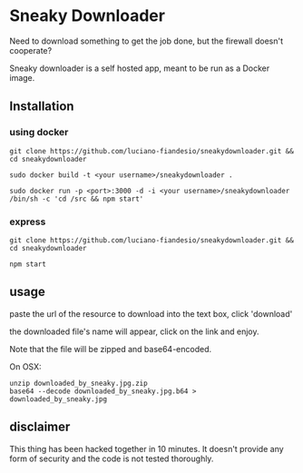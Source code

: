 # Sneaky Downloader

Need to download something to get the job done, but the firewall doesn't cooperate?

Sneaky downloader is a self hosted app, meant to be run as a Docker image.

## Installation

### using docker

    git clone https://github.com/luciano-fiandesio/sneakydownloader.git && cd sneakydownloader

    sudo docker build -t <your username>/sneakydownloader .

    sudo docker run -p <port>:3000 -d -i <your username>/sneakydownloader /bin/sh -c 'cd /src && npm start'

### express

    git clone https://github.com/luciano-fiandesio/sneakydownloader.git && cd sneakydownloader

    npm start

## usage

paste the url of the resource to download into the text box, click 'download'

the downloaded file's name will appear, click on the link and enjoy.

Note that the file will be zipped and base64-encoded.

On OSX:

    unzip downloaded_by_sneaky.jpg.zip
    base64 --decode downloaded_by_sneaky.jpg.b64 > downloaded_by_sneaky.jpg

## disclaimer

This thing has been hacked together in 10 minutes. It doesn't provide any form of security and the code is not tested thoroughly.
